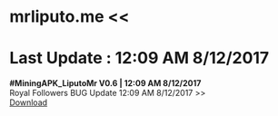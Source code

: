 # mrliputo.me <<
# Last Update : 12:09 AM 8/12/2017 <br> 
<b> #MiningAPK_LiputoMr V0.6 | 12:09 AM 8/12/2017 </b>  <br> 
Royal Followers BUG Update 12:09 AM 8/12/2017 >> <br>
<a href="https://github.com/mrafiqiliputo/Apkmining/releases/download/0.6.Update/MiningApk_LiputoMr.apk"> Download </a>
<br>
 
